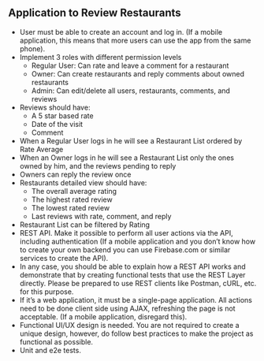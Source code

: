 ## Application to Review Restaurants

* User must be able to create an account and log in. (If a mobile application, this means that more users can use the app from the same phone).
* Implement 3 roles with different permission levels
  * Regular User: Can rate and leave a comment for a restaurant
  * Owner: Can create restaurants and reply comments about owned restaurants
  * Admin: Can edit/delete all users, restaurants, comments, and reviews
* Reviews should have:
  * A 5 star based rate
  * Date of the visit
  * Comment
* When a Regular User logs in he will see a Restaurant List ordered by Rate Average
* When an Owner logs in he will see a Restaurant List only the ones owned by him, and the reviews pending to reply
* Owners can reply the review once
* Restaurants detailed view should have:
  * The overall average rating
  * The highest rated review
  * The lowest rated review
  * Last reviews with rate, comment, and reply
* Restaurant List can be filtered by Rating
* REST API. Make it possible to perform all user actions via the API, including authentication (If a mobile application and you don’t know how to create your own backend you can use Firebase.com or similar services to create the API).
* In any case, you should be able to explain how a REST API works and demonstrate that by creating functional tests that use the REST Layer directly. Please be prepared to use REST clients like Postman, cURL, etc. for this purpose.
* If it’s a web application, it must be a single-page application. All actions need to be done client side using AJAX, refreshing the page is not acceptable. (If a mobile application, disregard this).
* Functional UI/UX design is needed. You are not required to create a unique design, however, do follow best practices to make the project as functional as possible.
* Unit and e2e tests.
